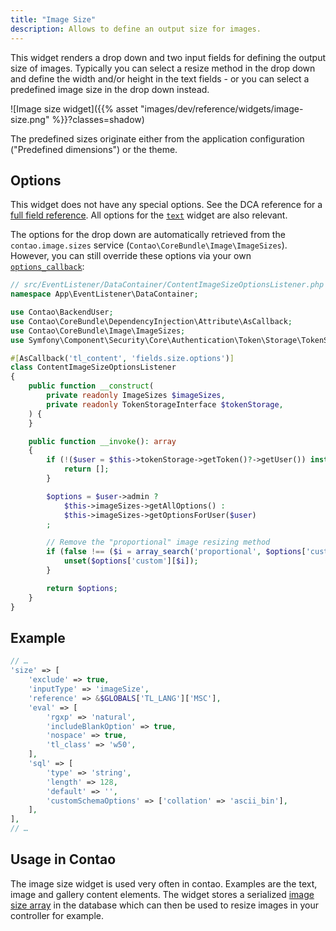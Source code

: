```yaml
---
title: "Image Size"
description: Allows to define an output size for images.
---
```



This widget renders a drop down and two input fields for defining the output size of images. Typically you can select
a resize method in the drop down and define the width and/or height in the text fields - or you can select a predefined
image size in the drop down instead.

![Image size widget]({{% asset "images/dev/reference/widgets/image-size.png" %}}?classes=shadow)

The predefined sizes originate either from the application configuration ("Predefined dimensions") or the theme.


## Options

This widget does not have any special options. See the DCA reference for a [full field reference][FieldsReference].
All options for the [`text`][TextWidget] widget are also relevant.

The options for the drop down are automatically retrieved from the `contao.image.sizes` service 
(`Contao\CoreBundle\Image\ImageSizes`). However, you can still override these options via your own 
[`options_callback`](../../dca/callbacks#fields-field-options):

```php
// src/EventListener/DataContainer/ContentImageSizeOptionsListener.php
namespace App\EventListener\DataContainer;

use Contao\BackendUser;
use Contao\CoreBundle\DependencyInjection\Attribute\AsCallback;
use Contao\CoreBundle\Image\ImageSizes;
use Symfony\Component\Security\Core\Authentication\Token\Storage\TokenStorageInterface;

#[AsCallback('tl_content', 'fields.size.options')]
class ContentImageSizeOptionsListener
{
    public function __construct(
        private readonly ImageSizes $imageSizes,
        private readonly TokenStorageInterface $tokenStorage,
    ) {
    }

    public function __invoke(): array
    {
        if (!($user = $this->tokenStorage->getToken()?->getUser()) instanceof BackendUser) {
            return [];
        }

        $options = $user->admin ? 
            $this->imageSizes->getAllOptions() : 
            $this->imageSizes->getOptionsForUser($user)
        ;

        // Remove the "proportional" image resizing method
        if (false !== ($i = array_search('proportional', $options['custom'], true))) {
            unset($options['custom'][$i]);
        }

        return $options;
    }
}
```


## Example

```php
// …
'size' => [
    'exclude' => true,
    'inputType' => 'imageSize',
    'reference' => &$GLOBALS['TL_LANG']['MSC'],
    'eval' => [
        'rgxp' => 'natural',
        'includeBlankOption' => true,
        'nospace' => true,
        'tl_class' => 'w50',
    ],
    'sql' => [
        'type' => 'string',
        'length' => 128,
        'default' => '',
        'customSchemaOptions' => ['collation' => 'ascii_bin'],
    ],
],
// …
```


## Usage in Contao

The image size widget is used very often in contao. Examples are the text, image and gallery content elements. The
widget stores a serialized [image size array][ImageSizeArray] in the database which can then be used to resize images
in your controller for example.

[FieldsReference]: /reference/dca/fields
[ImageSizeArray]: /framework/image-processing/image-sizes#size-array
[TextWidget]: /reference/widgets/text
